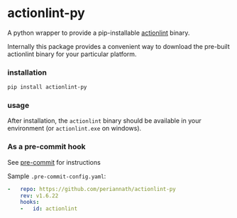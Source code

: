 # actionlint-py

A python wrapper to provide a pip-installable [actionlint] binary.

Internally this package provides a convenient way to download the pre-built
actionlint binary for your particular platform.

### installation

```bash
pip install actionlint-py
```

### usage

After installation, the `actionlint` binary should be available in your
environment (or `actionlint.exe` on windows).

### As a pre-commit hook

See [pre-commit] for instructions

Sample `.pre-commit-config.yaml`:

```yaml
-   repo: https://github.com/periannath/actionlint-py
    rev: v1.6.22
    hooks:
    -   id: actionlint
```

[actionlint]: https://github.com/rhysd/actionlint
[pre-commit]: https://pre-commit.com
